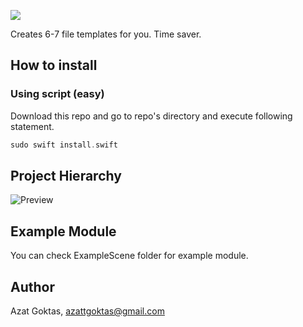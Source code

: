 ![](assets/header.jpg)

Creates 6-7 file templates for you. Time saver.

## How to install

### Using script (easy)
Download this repo and go to repo's directory and execute following statement.

```swift
sudo swift install.swift
```


## Project Hierarchy

![Preview](/assets/hierarchy.png)

## Example Module
You can check ExampleScene folder for example module.


## Author

Azat Goktas, azattgoktas@gmail.com

